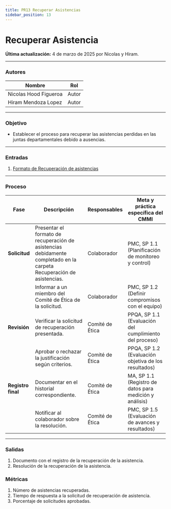 ```yaml
---
title: PR13 Recuperar Asistencias
sidebar_position: 13
---
```


# Recuperar Asistencia

**Última actualización:** 4 de marzo de 2025 por Nicolas y Hiram.

---

### Autores

| Nombre                | Rol   |
| --------------------- | ----- |
| Nicolas Hood Figueroa | Autor |
| Hiram Mendoza Lopez   | Autor |

---

### Objetivo

- Establecer el proceso para recuperar las asistencias perdidas en las juntas departamentales debido a ausencias.

---

### Entradas

1. [Formato de Recuperación de asistencias](https://docs.google.com/document/d/1ITy1mSxYEbpZlgPr5B6GFSGERKHlTQCQpj8v0V6gz6g/edit?usp=sharing)

---

### Proceso

| Fase               | Descripción                                                                                                           | Responsables    | Meta y práctica específica del CMMI                     |
| ------------------ | --------------------------------------------------------------------------------------------------------------------- | --------------- | ------------------------------------------------------- |
| **Solicitud**      | Presentar el formato de recuperación de asistencias debidamente completado en la carpeta Recuperación de asistencias. | Colaborador     | PMC, SP 1.1 (Planificación de monitoreo y control)      |
|                    | Informar a un miembro del Comité de Ética de la solicitud.                                                            | Colaborador     | PMC, SP 1.2 (Definir compromisos con el equipo)         |
| **Revisión**       | Verificar la solicitud de recuperación presentada.                                                                    | Comité de Ética | PPQA, SP 1.1 (Evaluación del cumplimiento del proceso)  |
|                    | Aprobar o rechazar la justificación según criterios.                                                                  | Comité de Ética | PPQA, SP 1.2 (Evaluación objetiva de los resultados)    |
| **Registro final** | Documentar en el historial correspondiente.                                                                           | Comité de Ética | MA, SP 1.1 (Registro de datos para medición y análisis) |
|                    | Notificar al colaborador sobre la resolución.                                                                         | Comité de Ética | PMC, SP 1.5 (Evaluación de avances y resultados)        |

---

### Salidas

1. Documento con el registro de la recuperación de la asistencia.
2. Resolución de la recuperación de la asistencia.

### Métricas

1. Número de asistencias recuperadas.
2. Tiempo de respuesta a la solicitud de recuperación de asistencia.
3. Porcentaje de solicitudes aprobadas.
